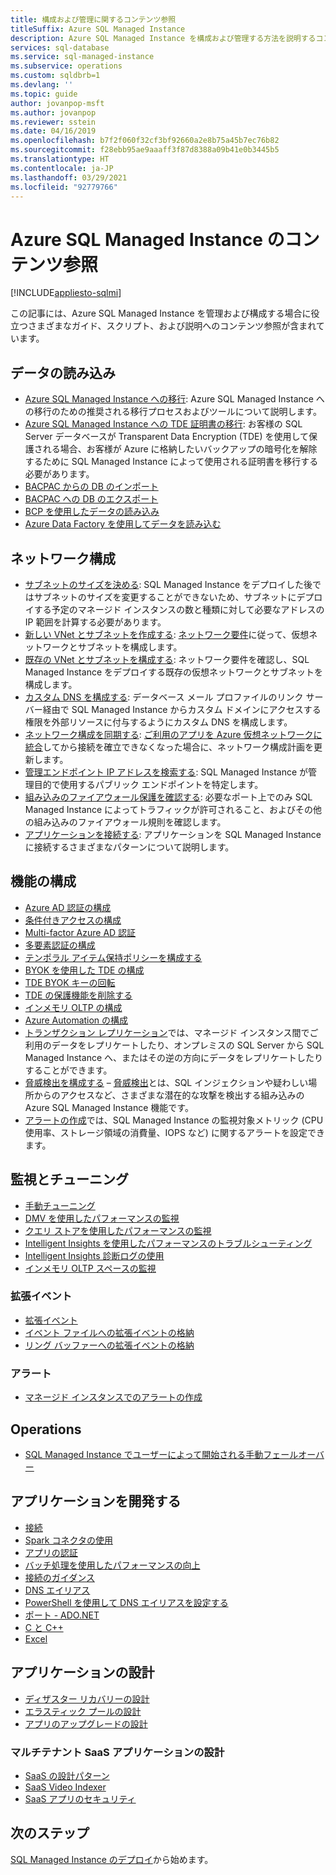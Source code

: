 ```yaml
---
title: 構成および管理に関するコンテンツ参照
titleSuffix: Azure SQL Managed Instance
description: Azure SQL Managed Instance を構成および管理する方法を説明するコンテンツの参照ガイドです。
services: sql-database
ms.service: sql-managed-instance
ms.subservice: operations
ms.custom: sqldbrb=1
ms.devlang: ''
ms.topic: guide
author: jovanpop-msft
ms.author: jovanpop
ms.reviewer: sstein
ms.date: 04/16/2019
ms.openlocfilehash: b7f2f060f32cf3bf92660a2e8b75a45b7ec76b82
ms.sourcegitcommit: f28ebb95ae9aaaff3f87d8388a09b41e0b3445b5
ms.translationtype: HT
ms.contentlocale: ja-JP
ms.lasthandoff: 03/29/2021
ms.locfileid: "92779766"
---
```

# <a name="azure-sql-managed-instance-content-reference"></a>Azure SQL Managed Instance のコンテンツ参照
[!INCLUDE[appliesto-sqlmi](../includes/appliesto-sqlmi.md)]

この記事には、Azure SQL Managed Instance を管理および構成する場合に役立つさまざまなガイド、スクリプト、および説明へのコンテンツ参照が含まれています。

## <a name="load-data"></a>データの読み込み

- [Azure SQL Managed Instance への移行](migrate-to-instance-from-sql-server.md): Azure SQL Managed Instance への移行のための推奨される移行プロセスおよびツールについて説明します。
- [Azure SQL Managed Instance への TDE 証明書の移行](tde-certificate-migrate.md): お客様の SQL Server データベースが Transparent Data Encryption (TDE) を使用して保護される場合、お客様が Azure に格納したいバックアップの暗号化を解除するために SQL Managed Instance によって使用される証明書を移行する必要があります。
- [BACPAC からの DB のインポート](../database/database-import.md)
- [BACPAC への DB のエクスポート](../database/database-export.md)
- [BCP を使用したデータの読み込み](../load-from-csv-with-bcp.md)
- [Azure Data Factory を使用してデータを読み込む](../../data-factory/connector-azure-sql-database.md?toc=/azure/sql-database/toc.json)

## <a name="network-configuration"></a>ネットワーク構成

- [サブネットのサイズを決める](vnet-subnet-determine-size.md): SQL Managed Instance をデプロイした後ではサブネットのサイズを変更することができないため、サブネットにデプロイする予定のマネージド インスタンスの数と種類に対して必要なアドレスの IP 範囲を計算する必要があります。 
- [新しい VNet とサブネットを作成する](virtual-network-subnet-create-arm-template.md): [ネットワーク要件](connectivity-architecture-overview.md#network-requirements)に従って、仮想ネットワークとサブネットを構成します。 
- [既存の VNet とサブネットを構成する](vnet-existing-add-subnet.md): ネットワーク要件を確認し、SQL Managed Instance をデプロイする既存の仮想ネットワークとサブネットを構成します。 
- [カスタム DNS を構成する](custom-dns-configure.md): データベース メール プロファイルのリンク サーバー経由で SQL Managed Instance からカスタム ドメインにアクセスする権限を外部リソースに付与するようにカスタム DNS を構成します。 
- [ネットワーク構成を同期する](azure-app-sync-network-configuration.md): [ご利用のアプリを Azure 仮想ネットワークに統合](../../app-service/web-sites-integrate-with-vnet.md)してから接続を確立できなくなった場合に、ネットワーク構成計画を更新します。
- [管理エンドポイント IP アドレスを検索する](management-endpoint-find-ip-address.md): SQL Managed Instance が管理目的で使用するパブリック エンドポイントを特定します。 
- [組み込みのファイアウォール保護を確認する](management-endpoint-verify-built-in-firewall.md): 必要なポート上でのみ SQL Managed Instance によってトラフィックが許可されること、およびその他の組み込みのファイアウォール規則を確認します。 
- [アプリケーションを接続する](connect-application-instance.md): アプリケーションを SQL Managed Instance に接続するさまざまなパターンについて説明します。

## <a name="feature-configuration"></a>機能の構成

- [Azure AD 認証の構成](../database/authentication-aad-configure.md)
- [条件付きアクセスの構成](../database/conditional-access-configure.md)
- [Multi-factor Azure AD 認証](../database/authentication-mfa-ssms-overview.md)
- [多要素認証の構成](../database/authentication-mfa-ssms-configure.md)
- [テンポラル アイテム保持ポリシーを構成する](../database/temporal-tables-retention-policy.md)
- [BYOK を使用した TDE の構成](../database/transparent-data-encryption-byok-configure.md)
- [TDE BYOK キーの回転](../database/transparent-data-encryption-byok-key-rotation.md)
- [TDE の保護機能を削除する](../database/transparent-data-encryption-byok-remove-tde-protector.md)
- [インメモリ OLTP の構成](../in-memory-oltp-configure.md)
- [Azure Automation の構成](../database/automation-manage.md)
- [トランザクション レプリケーション](replication-between-two-instances-configure-tutorial.md)では、マネージド インスタンス間でご利用のデータをレプリケートしたり、オンプレミスの SQL Server から SQL Managed Instance へ、またはその逆の方向にデータをレプリケートしたりすることができます。
- [脅威検出を構成する](threat-detection-configure.md) – [脅威検出](../database/threat-detection-overview.md)とは、SQL インジェクションや疑わしい場所からのアクセスなど、さまざまな潜在的な攻撃を検出する組み込みの Azure SQL Managed Instance 機能です。 
- [アラートの作成](alerts-create.md)では、SQL Managed Instance の監視対象メトリック (CPU 使用率、ストレージ領域の消費量、IOPS など) に関するアラートを設定できます。 

## <a name="monitoring-and-tuning"></a>監視とチューニング

- [手動チューニング](../database/performance-guidance.md)
- [DMV を使用したパフォーマンスの監視](../database/monitoring-with-dmvs.md)
- [クエリ ストアを使用したパフォーマンスの監視](/sql/relational-databases/performance/best-practice-with-the-query-store#Insight)
- [Intelligent Insights を使用したパフォーマンスのトラブルシューティング](../database/intelligent-insights-troubleshoot-performance.md)
- [Intelligent Insights 診断ログの使用](../database/intelligent-insights-use-diagnostics-log.md)
- [インメモリ OLTP スペースの監視](../in-memory-oltp-monitor-space.md)

### <a name="extended-events"></a>拡張イベント

- [拡張イベント](../database/xevent-db-diff-from-svr.md)
- [イベント ファイルへの拡張イベントの格納](../database/xevent-code-event-file.md)
- [リング バッファーへの拡張イベントの格納](../database/xevent-code-ring-buffer.md)

### <a name="alerting"></a>アラート

- [マネージド インスタンスでのアラートの作成](alerts-create.md)

## <a name="operations"></a>Operations

- [SQL Managed Instance でユーザーによって開始される手動フェールオーバー](user-initiated-failover.md)

## <a name="develop-applications"></a>アプリケーションを開発する

- [接続](../database/connect-query-content-reference-guide.md#libraries)
- [Spark コネクタの使用](../../cosmos-db/spark-connector.md)
- [アプリの認証](../database/application-authentication-get-client-id-keys.md)
- [バッチ処理を使用したパフォーマンスの向上](../performance-improve-use-batching.md)
- [接続のガイダンス](../database/troubleshoot-common-connectivity-issues.md)
- [DNS エイリアス](../database/dns-alias-overview.md)
- [PowerShell を使用して DNS エイリアスを設定する](../database/dns-alias-powershell-create.md)
- [ポート - ADO.NET](../database/adonet-v12-develop-direct-route-ports.md)
- [C と C++](../database/develop-cplusplus-simple.md)
- [Excel](../database/connect-excel.md)

## <a name="design-applications"></a>アプリケーションの設計

- [ディザスター リカバリーの設計](../database/designing-cloud-solutions-for-disaster-recovery.md)
- [エラスティック プールの設計](../database/disaster-recovery-strategies-for-applications-with-elastic-pool.md)
- [アプリのアップグレードの設計](../database/manage-application-rolling-upgrade.md)

### <a name="design-multi-tenant-saas-applications"></a>マルチテナント SaaS アプリケーションの設計

- [SaaS の設計パターン](../database/saas-tenancy-app-design-patterns.md)
- [SaaS Video Indexer](../database/saas-tenancy-video-index-wingtip-brk3120-20171011.md)
- [SaaS アプリのセキュリティ](../database/saas-tenancy-elastic-tools-multi-tenant-row-level-security.md)

## <a name="next-steps"></a>次のステップ

[SQL Managed Instance のデプロイ](instance-create-quickstart.md)から始めます。
